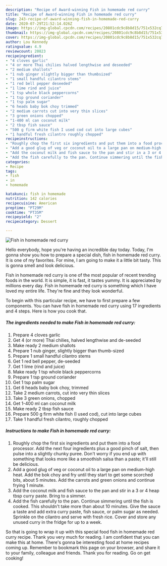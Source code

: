 ```yaml
---
description: "Recipe of Award-winning Fish in homemade red curry"
title: "Recipe of Award-winning Fish in homemade red curry"
slug: 243-recipe-of-award-winning-fish-in-homemade-red-curry
date: 2020-07-29T21:52:14.026Z
image: https://img-global.cpcdn.com/recipes/20801cdc9c8b8d15/751x532cq70/fish-in-homemade-red-curry-recipe-main-photo.jpg
thumbnail: https://img-global.cpcdn.com/recipes/20801cdc9c8b8d15/751x532cq70/fish-in-homemade-red-curry-recipe-main-photo.jpg
cover: https://img-global.cpcdn.com/recipes/20801cdc9c8b8d15/751x532cq70/fish-in-homemade-red-curry-recipe-main-photo.jpg
author: Lou Kennedy
ratingvalue: 4.9
reviewcount: 20823
recipeingredient:
- "4 cloves garlic"
- "4 or more Thai chilies halved lengthwise and deseeded"
- "2 medium shallots"
- "1 nub ginger slightly bigger than thumbsized"
- "1 small handful cilantro stems"
- "1 red bell pepper deseeded"
- "1 lime rind and juice"
- "1 tsp whole black peppercorns"
- "1 tsp ground coriander"
- "1 tsp palm sugar"
- "6 heads baby bok choy trimmed"
- "2 medium carrots cut into very thin slices"
- "3 green onions chopped"
- "1-400 ml can coconut milk"
- "2 tbsp fish sauce"
- "500 g firm white fish I used cod cut into large cubes"
- "1 handful fresh cilantro roughly chopped"
recipeinstructions:
- "Roughly chop the first six ingredients and put them into a food processor. Add the next four ingredients plus a good pinch of salt, then pulse into a slightly chunky puree. Don&#39;t worry if you end up with something that looks more like a smoothish salsa than a paste; it&#39;ll still be delicious."
- "Add a good glug of veg or coconut oil to a large pan on medium-high heat. Add the bok choy and fry until they start to get some scorched bits, about 5 minutes. Add the carrots and green onions and continue frying 1 minute."
- "Add the coconut milk and fish sauce to the pan and stir in a 3 or 4 heap tbsp curry paste. Bring to a simmer."
- "Add the fish carefully to the pan. Continue simmering until the fish is cooked. This shouldn&#39;t take more than about 10 minutes. Give the sauce a taste and add extra curry paste, fish sauce, or palm sugar as needed. Sprinkle on the cilantro and serve with fresh rice. Cover and store any unused curry in the fridge for up to a week."
categories:
- Recipe
tags:
- fish
- in
- homemade

katakunci: fish in homemade 
nutrition: 142 calories
recipecuisine: American
preptime: "PT29M"
cooktime: "PT35M"
recipeyield: "2"
recipecategory: Dessert

---
```



![Fish in homemade red curry](https://img-global.cpcdn.com/recipes/20801cdc9c8b8d15/751x532cq70/fish-in-homemade-red-curry-recipe-main-photo.jpg)

Hello everybody, hope you're having an incredible day today. Today, I'm gonna show you how to prepare a special dish, fish in homemade red curry. It is one of my favorites. For mine, I am going to make it a little bit tasty. This is gonna smell and look delicious.

Fish in homemade red curry is one of the most popular of recent trending foods in the world. It is simple, it is fast, it tastes yummy. It is appreciated by millions every day. Fish in homemade red curry is something which I have loved my entire life. They're fine and they look wonderful.




To begin with this particular recipe, we have to first prepare a few components. You can have fish in homemade red curry using 17 ingredients and 4 steps. Here is how you cook that.

<!--inarticleads1-->

##### The ingredients needed to make Fish in homemade red curry:

1. Prepare 4 cloves garlic
1. Get 4 (or more) Thai chilies, halved lengthwise and de-seeded
1. Make ready 2 medium shallots
1. Prepare 1 nub ginger, slightly bigger than thumb-sized
1. Prepare 1 small handful cilantro stems
1. Get 1 red bell pepper, de-seeded
1. Get 1 lime (rind and juice)
1. Make ready 1 tsp whole black peppercorns
1. Prepare 1 tsp ground coriander
1. Get 1 tsp palm sugar
1. Get 6 heads baby bok choy, trimmed
1. Take 2 medium carrots, cut into very thin slices
1. Take 3 green onions, chopped
1. Get 1-400 ml can coconut milk
1. Make ready 2 tbsp fish sauce
1. Prepare 500 g firm white fish (I used cod), cut into large cubes
1. Take 1 handful fresh cilantro, roughly chopped




<!--inarticleads2-->

##### Instructions to make Fish in homemade red curry:

1. Roughly chop the first six ingredients and put them into a food processor. Add the next four ingredients plus a good pinch of salt, then pulse into a slightly chunky puree. Don&#39;t worry if you end up with something that looks more like a smoothish salsa than a paste; it&#39;ll still be delicious.
1. Add a good glug of veg or coconut oil to a large pan on medium-high heat. Add the bok choy and fry until they start to get some scorched bits, about 5 minutes. Add the carrots and green onions and continue frying 1 minute.
1. Add the coconut milk and fish sauce to the pan and stir in a 3 or 4 heap tbsp curry paste. Bring to a simmer.
1. Add the fish carefully to the pan. Continue simmering until the fish is cooked. This shouldn&#39;t take more than about 10 minutes. Give the sauce a taste and add extra curry paste, fish sauce, or palm sugar as needed. Sprinkle on the cilantro and serve with fresh rice. Cover and store any unused curry in the fridge for up to a week.




So that is going to wrap it up with this special food fish in homemade red curry recipe. Thank you very much for reading. I am confident that you can make this at home. There's gonna be interesting food at home recipes coming up. Remember to bookmark this page on your browser, and share it to your family, colleague and friends. Thank you for reading. Go on get cooking!
